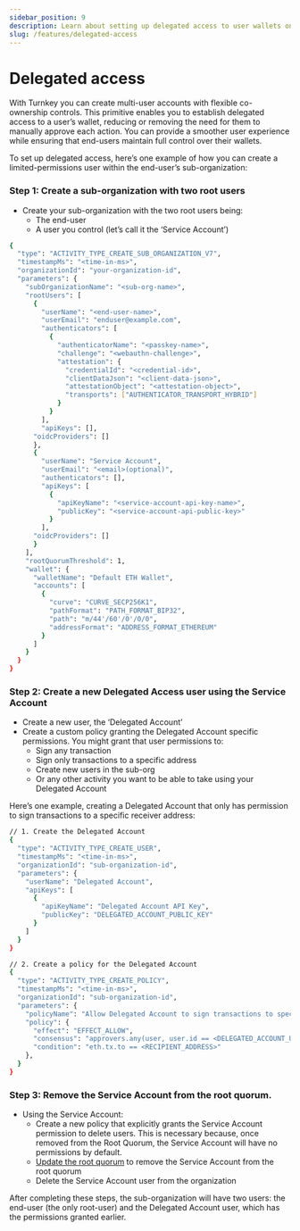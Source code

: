 ```yaml
---
sidebar_position: 9
description: Learn about setting up delegated access to user wallets on Turnkey.
slug: /features/delegated-access
---
```


# Delegated access

With Turnkey you can create multi-user accounts with flexible co-ownership controls. This primitive enables you to establish delegated access to a user’s wallet, reducing or removing the need for them to manually approve each action. You can provide a smoother user experience while ensuring that end-users maintain full control over their wallets.

To set up delegated access, here’s one example of how you can create a limited-permissions user within the end-user’s sub-organization:

### Step 1: Create a sub-organization with two root users

- Create your sub-organization with the two root users being:
  - The end-user
  - A user you control (let’s call it the ‘Service Account’)

```sh
{
  "type": "ACTIVITY_TYPE_CREATE_SUB_ORGANIZATION_V7",
  "timestampMs": "<time-in-ms>",
  "organizationId": "your-organization-id",
  "parameters": {
    "subOrganizationName": "<sub-org-name>",
    "rootUsers": [
      {
        "userName": "<end-user-name>",
        "userEmail": "enduser@example.com",
        "authenticators": [
          {
            "authenticatorName": "<passkey-name>",
            "challenge": "<webauthn-challenge>",
            "attestation": {
              "credentialId": "<credential-id>",
              "clientDataJson": "<client-data-json>",
              "attestationObject": "<attestation-object>",
              "transports": ["AUTHENTICATOR_TRANSPORT_HYBRID"]
            }
          }
        ],
        "apiKeys": [],
	  "oidcProviders": []
      },
      {
        "userName": "Service Account",
        "userEmail": "<email>(optional)",
        "authenticators": [],
        "apiKeys": [
          {
            "apiKeyName": "<service-account-api-key-name>",
            "publicKey": "<service-account-api-public-key>"
          }
        ],
	  "oidcProviders": []
      }
    ],
    "rootQuorumThreshold": 1,
    "wallet": {
      "walletName": "Default ETH Wallet",
      "accounts": [
        {
          "curve": "CURVE_SECP256K1",
          "pathFormat": "PATH_FORMAT_BIP32",
          "path": "m/44'/60'/0'/0/0",
          "addressFormat": "ADDRESS_FORMAT_ETHEREUM"
        }
      ]
    }
  }
}
```

### Step 2: Create a new Delegated Access user using the Service Account

- Create a new user, the ‘Delegated Account’
- Create a custom policy granting the Delegated Account specific permissions. You might grant that user permissions to:
  - Sign any transaction
  - Sign only transactions to a specific address
  - Create new users in the sub-org
  - Or any other activity you want to be able to take using your Delegated Account

Here’s one example, creating a Delegated Account that only has permission to sign transactions to a specific receiver address:

```sh
// 1. Create the Delegated Account
{
  "type": "ACTIVITY_TYPE_CREATE_USER",
  "timestampMs": "<time-in-ms>",
  "organizationId": "sub-organization-id",
  "parameters": {
    "userName": "Delegated Account",
    "apiKeys": [
      {
        "apiKeyName": "Delegated Account API Key",
        "publicKey": "DELEGATED_ACCOUNT_PUBLIC_KEY"
      }
    ]
  }
}

// 2. Create a policy for the Delegated Account
{
  "type": "ACTIVITY_TYPE_CREATE_POLICY",
  "timestampMs": "<time-in-ms>",
  "organizationId": "sub-organization-id",
  "parameters": {
    "policyName": "Allow Delegated Account to sign transactions to specific address",
    "policy": {
      "effect": "EFFECT_ALLOW",
      "consensus": "approvers.any(user, user.id == <DELEGATED_ACCOUNT_USER_ID>)",
      "condition": "eth.tx.to == <RECIPIENT_ADDRESS>"
    },
  }
}
```

### Step 3: Remove the Service Account from the root quorum.

- Using the Service Account:
  - Create a new policy that explicitly grants the Service Account permission to delete users. This is necessary because, once removed from the Root Quorum, the Service Account will have no permissions by default.
  - [Update the root quorum](https://docs.turnkey.com/api#tag/Organizations/operation/UpdateRootQuorum) to remove the Service Account from the root quorum
  - Delete the Service Account user from the organization

After completing these steps, the sub-organization will have two users: the end-user (the only root-user) and the Delegated Account user, which has the permissions granted earlier.

